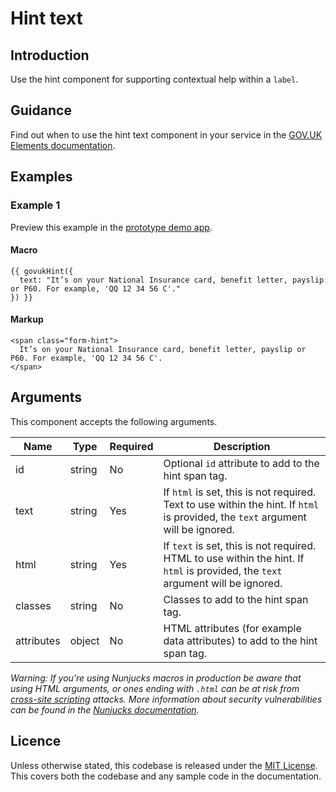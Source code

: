 # Hint text

## Introduction

Use the hint component for supporting contextual help within a `label`.

## Guidance

Find out when to use the hint text component in your service in the [GOV.UK Elements documentation](http://govuk-elements.herokuapp.com/).

## Examples

### Example 1

Preview this example in the [prototype demo app](https://govuk-prototype-kit-macros.herokuapp.com/examples/hint/#example-1).

#### Macro
```
{{ govukHint({
  text: "It’s on your National Insurance card, benefit letter, payslip or P60. For example, 'QQ 12 34 56 C'."
}) }}
```

#### Markup
```
<span class="form-hint">
  It’s on your National Insurance card, benefit letter, payslip or P60. For example, 'QQ 12 34 56 C'.
</span>
```

## Arguments

This component accepts the following arguments.

|Name|Type|Required|Description|
|---|---|---|---|
|id|string|No|Optional `id` attribute to add to the hint span tag.|
|text|string|Yes|If `html` is set, this is not required. Text to use within the hint. If `html` is provided, the `text` argument will be ignored.|
|html|string|Yes|If `text` is set, this is not required. HTML to use within the hint. If `html` is provided, the `text` argument will be ignored.|
|classes|string|No|Classes to add to the hint span tag.|
|attributes|object|No|HTML attributes (for example data attributes) to add to the hint span tag.|

*Warning: If you’re using Nunjucks macros in production be aware that using HTML arguments, or ones ending with `.html` can be at risk from [cross-site scripting](https://en.wikipedia.org/wiki/Cross-site_scripting) attacks. More information about security vulnerabilities can be found in the [Nunjucks documentation](https://mozilla.github.io/nunjucks/api.html#user-defined-templates-warning).*

## Licence

Unless otherwise stated, this codebase is released under the [MIT License](https://github.com/whatterz/govuk-prototype-kit-macros/blob/master/LICENSE). This covers both the codebase and any sample code in the documentation.